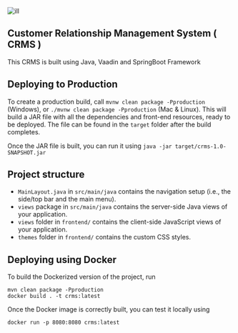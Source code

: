 

![ill](https://github.com/Redeem-Grimm-Satoshi/CRMS/assets/45304978/c5f68e4d-d369-461b-aa24-690255575669)

## Customer Relationship Management System ( CRMS )
This CRMS is built using Java, Vaadin and SpringBoot Framework

## Deploying to Production

To create a production build, call `mvnw clean package -Pproduction` (Windows),
or `./mvnw clean package -Pproduction` (Mac & Linux).
This will build a JAR file with all the dependencies and front-end resources,
ready to be deployed. The file can be found in the `target` folder after the build completes.

Once the JAR file is built, you can run it using
`java -jar target/crms-1.0-SNAPSHOT.jar`

## Project structure

- `MainLayout.java` in `src/main/java` contains the navigation setup (i.e., the
  side/top bar and the main menu). 
- `views` package in `src/main/java` contains the server-side Java views of your application.
- `views` folder in `frontend/` contains the client-side JavaScript views of your application.
- `themes` folder in `frontend/` contains the custom CSS styles.



## Deploying using Docker

To build the Dockerized version of the project, run

```
mvn clean package -Pproduction
docker build . -t crms:latest
```

Once the Docker image is correctly built, you can test it locally using

```
docker run -p 8080:8080 crms:latest
```
